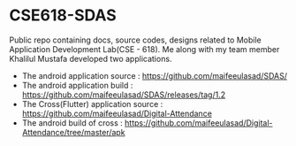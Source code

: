 # CSE618-SDAS
Public repo containing docs, source codes, designs related to Mobile Application Development Lab(CSE - 618). Me along with my team member Khalilul Mustafa developed two applications.


 - The android application source : https://github.com/maifeeulasad/SDAS/
 - The android application build : https://github.com/maifeeulasad/SDAS/releases/tag/1.2
 - The Cross(Flutter) application source : https://github.com/maifeeulasad/Digital-Attendance
 - The android build of cross : https://github.com/maifeeulasad/Digital-Attendance/tree/master/apk
